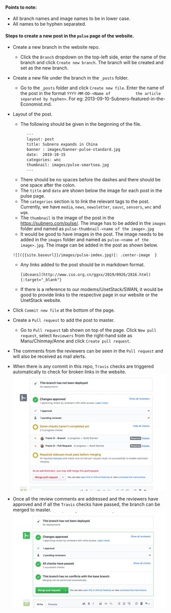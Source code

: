 
#### Points to note:
- All branch names and image names to be in lower case.
- All names to be hyphen separated.

#### Steps to create a new post in the `pulse` page of the website.
- Create a new branch in the website repo.
  - Click the `Branch` dropdown on the top-left side, enter the name of the branch and click `Create new branch`. The             branch will be created and set as the new branch.
- Create a new file under the branch in the `_posts` folder.
  - Go to the `_posts` folder and click `Create new file`. Enter the name of the post in the format `YYYY-MM-DD-<Name of           the article separated by hyphen>`. For eg: 2013-09-10-Subnero-featured-in-the-Economist.md.
- Layout of the post.
  - The following should be given in the beginning of the file.
  ```
        ---
        layout: post
        title: Subnero expands in China
        banner : images/banner-pulse-standard.jpg
        date:  2019-10-15
        categories: wnc
        thumbnail: images/pulse-smartsea.jpg
        ---
  ```
    
    - There should be no spaces before the dashes and there should be one space after the colon.
    - The `title` and `date` are shown below the image for each post in the pulse page.
    - The `categories` section is to link the relevant tags to the post. Currently, we have `media`, `news`, `newsletter`, `sauvc`, `sensors`, `wnc` and `wqm`.
    - The `thumbnail` is the image of the post in the https://subnero.com/pulse/. The image has to be added in the `images` folder and named as `pulse-thumbnail-<name of the image>.jpg`
    - It would be good to have images in the post. The image needs to be added in the `images` folder and named as `pulse-<name of the image>.jpg`. The image can be added in the post as shown below.
    ```
    ![]({{site.baseurl}}/images/pulse-imdex.jpg){: .center-image  }
    ```
    - Any links added to the post should be in markdown format.
      ```
      [iOceans](http://www.cso.org.cn/ggxx/2019/0926/2816.html){:target="_blank"}
      ```
    - If there is a reference to our modems/UnetStack/SWAN, it would be good to provide links to the respective page in our website or the UnetStack website.
  
- Click `Commit new file` at the bottom of the page.
- Create a `Pull request` to add the post to master.
  - Go to `Pull request` tab shown on top of the page. Click `New pull request`, select `Reviewers` from the right-hand side as Manu/Chinmay/Anne and click `Create pull request`.

- The comments from the reviewers can be seen in the `Pull request` and will also be received as mail alerts.
- When there is any commit in this repo, `Travis` checks are triggered automatically to check for broken links in the website.
![](../images/travis-progress.jpg)

- Once all the review comments are addressed and the reviewers have approved and if all the `Travis` checks have passed, the branch can be merged to master.
![](../images/travis-checks.jpg)
